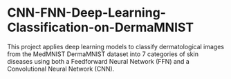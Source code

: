 # CNN-FNN-Deep-Learning-Classification-on-DermaMNIST
This project applies deep learning models to classify dermatological images from the MedMNIST DermaMNIST dataset into 7 categories of skin diseases using both a Feedforward Neural Network (FFN) and a Convolutional Neural Network (CNN).
